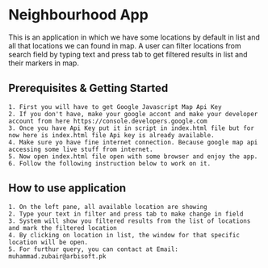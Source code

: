 # Neighbourhood App
 This is an application in which we have some locations by default in list and all that locations we can found in map.
 A user can filter locations from search field by typing text and press tab to get filtered results in list and their markers in map.
## Prerequisites & Getting Started

	1. First you will have to get Google Javascript Map Api Key 
	2. If you don't have, make your google accont and make your developer account from here https://console.developers.google.com
	3. Once you have Api Key put it in script in index.html file but for now here is index.html file Api key is already available.
	4. Make sure yo have fine internet connection. Because google map api accessing some live stuff from internet.
	5. Now open index.html file open with some browser and enjoy the app.
	6. Follow the following instruction below to work on it.
## How to use application
	1. On the left pane, all available location are showing
	2. Type your text in filter and press tab to make change in field
	3. System will show you filtered results from the list of locations and mark the filtered location
	4. By clicking on location in list, the window for that specific location will be open.
	5. For furthur query, you can contact at Email: muhammad.zubair@arbisoft.pk